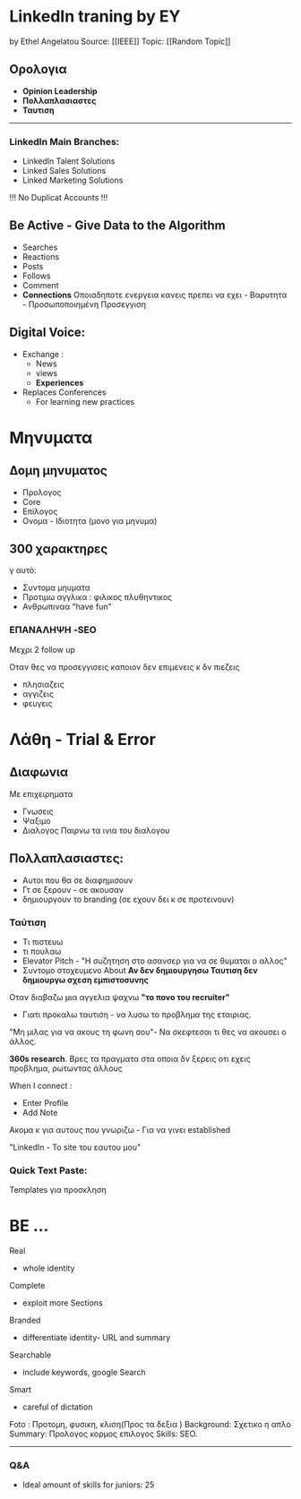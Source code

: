 
# LinkedIn traning by EY
by Ethel Angelatou
Source: [[IEEE]] 
Topic: [[Random Topic]]


## Ορολογια

- **Opinion Leadership**
- **Πολλαπλασιαστες**
- **Ταυτιση**
***

### **LinkedIn Main Branches:**
- LinkedIn Talent Solutions
- Linked Sales Solutions
- Linked Marketing Solutions

!!!  No Duplicat Accounts !!!
 
 
## Be Active - Give Data to the Algorithm
- Searches
- Reactions
- Posts
- Follows
- Comment
- **Connections**
	Οποιαδηποτε ενεργεια κανεις πρεπει να εχει
		- Βαρυτητα
		- Προσωποποιημένη Προσεγγιση
## Digital Voice:
- Exchange :
	- News 
	- views
	- **Experiences**
- Replaces  Conferences
	- For learning new practices
# Μηνυματα 
## Δομη μηνυματος
- Προλογος
- Core
- Επίλογος
- Ονομα - Ιδιοτητα (μονο για μηνυμα)

## 300 χαρακτηρες
γ αυτό:
-	Συντομα μηυματα
-	Προτιμω αγγλικα : φιλικος πλυθηντικος
-	Ανθρωπιναα "have fun"

### ΕΠΑΝΑΛΗΨΗ -SEO
 Μεχρι 2 follow up
 
 Οταν θες να προσεγγισεις καποιον δεν επιμενεις κ δν πιεζεις
 - πλησιαζεις
 - αγγιζεις 
 - φευγεις

# Λάθη - Trial & Error
## Διαφωνια
Με επιχειρηματα
- Γνωσεις
- Ψαξιμο
- Διαλογος
Παιρνω τα ινια του διαλογου

## **Πολλαπλασιαστες**:
- Αυτοι που θα σε διαφημισουν
- Γτ σε ξερουν - σε ακουσαν
- δημιουργουν το branding (σε εχουν δει κ σε προτεινουν)

### **Ταύτιση** 
- Τι πιστευω
- τι πουλαω
- Elevator Pitch - "H συζητηση στο ασανσερ για να σε θυμαται ο αλλος"
- Συντομο στοχευμενο About
**Αν δεν δημιουργησω Ταυτιση δεν δημιουργω σχεση εμπιστοσυνης**

Οταν διαβαζω μια αγγελια ψαχνω **"το πονο του recruiter"**
-	Γιατι προκαλω ταυτιση - να λυσω το προβλημα της εταιριας.

"Μη μιλας για να ακους τη φωνη σου"- Να σκεφτεσαι τι θες να ακουσει ο άλλος.

**360s research**. Βρες τα πραγματα στα οποια δν ξερεις οτι εχεις προβλημα, ρωτωντας άλλους

When I connect :
- Enter Profile
-  Add Note

Ακομα κ για αυτους που γνωριζω - Για να γινει established


"LinkedIn - To site του εαυτου μου"

### Quick Text Paste: 
Templates για προσκληση

# ΒΕ ...
Real
- whole identity

Complete
- exploit more Sections

Branded
- differentiate identity- URL and summary

Searchable
- include keywords, google Search

Smart
- careful of dictation

Foto : Προτομη, φυσικη, κλιση(Προς τα δεξια \)
Background: Σχετικο η απλο
Summary: Προλογος κορμος επιλογος
Skills: SEO. 
***
### Q&A

- Ideal amount of skills for juniors: 25
